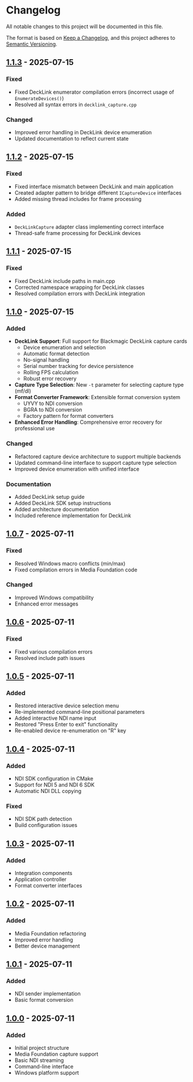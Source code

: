 # Changelog

All notable changes to this project will be documented in this file.

The format is based on [Keep a Changelog](https://keepachangelog.com/en/1.0.0/),
and this project adheres to [Semantic Versioning](https://semver.org/spec/v2.0.0.html).

## [1.1.3] - 2025-07-15

### Fixed
- Fixed DeckLink enumerator compilation errors (incorrect usage of `EnumerateDevices()`)
- Resolved all syntax errors in `decklink_capture.cpp`

### Changed
- Improved error handling in DeckLink device enumeration
- Updated documentation to reflect current state

## [1.1.2] - 2025-07-15

### Fixed
- Fixed interface mismatch between DeckLink and main application
- Created adapter pattern to bridge different `ICaptureDevice` interfaces
- Added missing thread includes for frame processing

### Added
- `DeckLinkCapture` adapter class implementing correct interface
- Thread-safe frame processing for DeckLink devices

## [1.1.1] - 2025-07-15

### Fixed
- Fixed DeckLink include paths in main.cpp
- Corrected namespace wrapping for DeckLink classes
- Resolved compilation errors with DeckLink integration

## [1.1.0] - 2025-07-15

### Added
- **DeckLink Support**: Full support for Blackmagic DeckLink capture cards
  - Device enumeration and selection
  - Automatic format detection
  - No-signal handling
  - Serial number tracking for device persistence
  - Rolling FPS calculation
  - Robust error recovery
- **Capture Type Selection**: New `-t` parameter for selecting capture type (mf/dl)
- **Format Converter Framework**: Extensible format conversion system
  - UYVY to NDI conversion
  - BGRA to NDI conversion
  - Factory pattern for format converters
- **Enhanced Error Handling**: Comprehensive error recovery for professional use

### Changed
- Refactored capture device architecture to support multiple backends
- Updated command-line interface to support capture type selection
- Improved device enumeration with unified interface

### Documentation
- Added DeckLink setup guide
- Added DeckLink SDK setup instructions
- Added architecture documentation
- Included reference implementation for DeckLink

## [1.0.7] - 2025-07-11

### Fixed
- Resolved Windows macro conflicts (min/max)
- Fixed compilation errors in Media Foundation code

### Changed
- Improved Windows compatibility
- Enhanced error messages

## [1.0.6] - 2025-07-11

### Fixed
- Fixed various compilation errors
- Resolved include path issues

## [1.0.5] - 2025-07-11

### Added
- Restored interactive device selection menu
- Re-implemented command-line positional parameters
- Added interactive NDI name input
- Restored "Press Enter to exit" functionality
- Re-enabled device re-enumeration on "R" key

## [1.0.4] - 2025-07-11

### Added
- NDI SDK configuration in CMake
- Support for NDI 5 and NDI 6 SDK
- Automatic NDI DLL copying

### Fixed
- NDI SDK path detection
- Build configuration issues

## [1.0.3] - 2025-07-11

### Added
- Integration components
- Application controller
- Format converter interfaces

## [1.0.2] - 2025-07-11

### Added
- Media Foundation refactoring
- Improved error handling
- Better device management

## [1.0.1] - 2025-07-11

### Added
- NDI sender implementation
- Basic format conversion

## [1.0.0] - 2025-07-11

### Added
- Initial project structure
- Media Foundation capture support
- Basic NDI streaming
- Command-line interface
- Windows platform support

[1.1.3]: https://github.com/zbynekdrlik/ndi-bridge/compare/v1.1.2...v1.1.3
[1.1.2]: https://github.com/zbynekdrlik/ndi-bridge/compare/v1.1.1...v1.1.2
[1.1.1]: https://github.com/zbynekdrlik/ndi-bridge/compare/v1.1.0...v1.1.1
[1.1.0]: https://github.com/zbynekdrlik/ndi-bridge/compare/v1.0.7...v1.1.0
[1.0.7]: https://github.com/zbynekdrlik/ndi-bridge/compare/v1.0.6...v1.0.7
[1.0.6]: https://github.com/zbynekdrlik/ndi-bridge/compare/v1.0.5...v1.0.6
[1.0.5]: https://github.com/zbynekdrlik/ndi-bridge/compare/v1.0.4...v1.0.5
[1.0.4]: https://github.com/zbynekdrlik/ndi-bridge/compare/v1.0.3...v1.0.4
[1.0.3]: https://github.com/zbynekdrlik/ndi-bridge/compare/v1.0.2...v1.0.3
[1.0.2]: https://github.com/zbynekdrlik/ndi-bridge/compare/v1.0.1...v1.0.2
[1.0.1]: https://github.com/zbynekdrlik/ndi-bridge/compare/v1.0.0...v1.0.1
[1.0.0]: https://github.com/zbynekdrlik/ndi-bridge/releases/tag/v1.0.0
